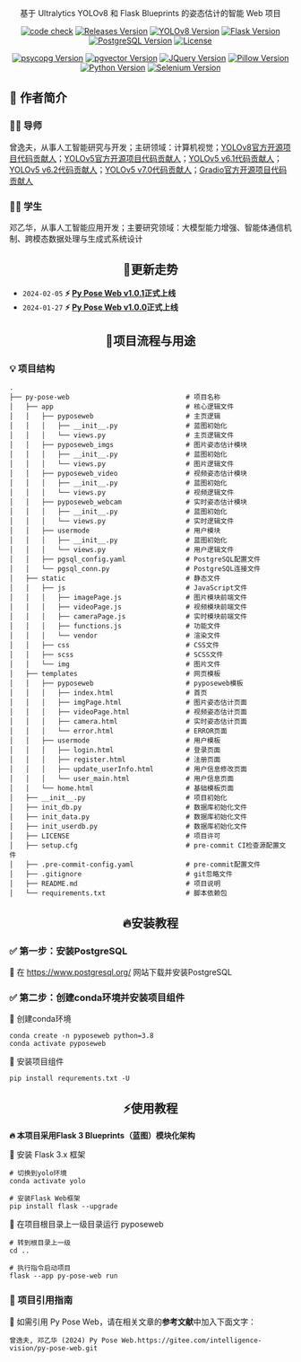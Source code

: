 <p align="center">
    基于 Ultralytics YOLOv8 和 Flask Blueprints 的姿态估计的智能 Web 项目
</p>
</p>
<p align="center">
<a href="./CodeCheck.md"><img src="https://img.shields.io/badge/CodeCheck-passing-success" alt="code check" /></a>
<a href="https://gitee.com/intelligence-vision/py-pose-web/releases/v1.0.1"><img src="https://img.shields.io/badge/Releases-v1.0.1-green" alt="Releases Version" /></a>
<a href="https://github.com/ultralytics/ultralytics"><img src="https://img.shields.io/badge/ultralytics-8.1.9%2B-blue" alt="YOLOv8 Version" /></a>
<a href="https://github.com/pallets/flask"><img src="https://img.shields.io/badge/flask-3.0.2%2B-orange?logo=flask" alt="Flask Version" /></a>
<a href="https://www.postgresql.org/"><img src="https://img.shields.io/badge/PostgreSQL-16.1%2B-blue?logo=PostgreSQL" alt="PostgreSQL Version" /></a>
<a href="https://gitee.com/intelligence-vision/face-vectordb-login/blob/master/LICENSE"><img src="https://img.shields.io/badge/License-AGPL--3.0-blue" alt="License" /></a>
</p>
<p align="center">
<a href="https://github.com/psycopg/psycopg"><img src="https://img.shields.io/badge/psycopg-3.1.18%2B-green?logo=psycopg" alt="psycopg Version" /></a>
<a href="https://github.com/pgvector/pgvector"><img src="https://img.shields.io/badge/pgvector--python-0.2.4%2B-blue?logo=pgvector" alt="pgvector Version" /></a>
<a href="https://jquery.com/"><img src="https://img.shields.io/badge/JQuery-3.7.1%2B-green?logo=jquery" alt="JQuery Version" /></a>
<a href="https://github.com/python-pillow/Pillow"><img src="https://img.shields.io/badge/pillow-10.2.0%2B-blue?logo=pillow" alt="Pillow Version" /></a>
<a href="https://www.python.org/"><img src="https://img.shields.io/badge/Python-3.8%2B-blue?logo=python" alt="Python Version" /></a>
<a href="https://github.com/SeleniumHQ/selenium"><img src="https://img.shields.io/badge/Selenium-4.16.0%2b-brightgreen?logo=selenium" alt="Selenium Version"></a>
</p>

## 🚀 作者简介

### 👨‍🏫 导师

曾逸夫，从事人工智能研究与开发；主研领域：计算机视觉；[YOLOv8官方开源项目代码贡献人](https://github.com/ultralytics/ultralytics/graphs/contributors)；[YOLOv5官方开源项目代码贡献人](https://github.com/ultralytics/yolov5/graphs/contributors)；[YOLOv5 v6.1代码贡献人](https://github.com/ultralytics/yolov5/releases/tag/v6.1)；[YOLOv5 v6.2代码贡献人](https://github.com/ultralytics/yolov5/releases/tag/v6.2)；[YOLOv5 v7.0代码贡献人](https://github.com/ultralytics/yolov5/releases/tag/v7.0)；[Gradio官方开源项目代码贡献人](https://github.com/gradio-app/gradio/graphs/contributors)

### 👩‍🎓 学生

邓乙华，从事人工智能应用开发；主要研究领域：大模型能力增强、智能体通信机制、跨模态数据处理与生成式系统设计

<h2 align="center">🚀更新走势</h2>

- `2024-02-05` **⚡ [Py Pose Web v1.0.1](https://gitee.com/intelligence-vision/py-pose-web/releases/tag/v1.0.1)正式上线**
- `2024-01-27` **⚡ [Py Pose Web v1.0.0](https://gitee.com/intelligence-vision/py-pose-web/releases/tag/v1.0.0)正式上线**

<h2 align="center">💎项目流程与用途</h2>

### 💡 项目结构

```
.
├── py-pose-web								# 项目名称
│   ├── app									# 核心逻辑文件
│   │   ├── pyposeweb						# 主页逻辑
│   │   │	├── __init__.py					# 蓝图初始化
│   │   │	└── views.py					# 主页逻辑文件
│   │   ├── pyposeweb_imgs					# 图片姿态估计模块
│   │   │	├── __init__.py					# 蓝图初始化
│   │   │	└── views.py					# 图片逻辑文件
│   │   ├── pyposeweb_video					# 视频姿态估计模块
│   │   │	├── __init__.py					# 蓝图初始化
│   │   │	└── views.py					# 视频逻辑文件
│   │   ├── pyposeweb_webcam				# 实时姿态估计模块
│   │   │	├── __init__.py					# 蓝图初始化
│   │   │	└── views.py					# 实时逻辑文件
│   │   ├── usermode						# 用户模块
│   │   │	├── __init__.py					# 蓝图初始化
│   │   │	└── views.py					# 用户逻辑文件
│   │   ├── pgsql_config.yaml				# PostgreSQL配置文件
│   │   └── pgsql_conn.py					# PostgreSQL连接文件
│   ├── static								# 静态文件
│   │   ├── js								# JavaScript文件
│   │   │	├── imagePage.js				# 图片模块前端文件
│   │   │	├── videoPage.js				# 视频模块前端文件
│   │   │	├── cameraPage.js				# 实时模块前端文件
│   │   │	├── functions.js				# 功能文件
│   │   │	└── vendor						# 渲染文件
│   │   ├── css								# CSS文件
│   │   ├── scss							# SCSS文件
│   │   └── img								# 图片文件
│   ├── templates							# 网页模板
│   │   ├── pyposeweb						# pyposeweb模板
│   │   │	├── index.html					# 首页
│   │   │	├── imgPage.html				# 图片姿态估计页面
│   │   │	├── videoPage.html				# 视频姿态估计页面
│   │   │	├── camera.html					# 实时姿态估计页面
│   │   │	└── error.html					# ERROR页面
│   │   ├── usermode						# 用户模板
│   │   │	├── login.html					# 登录页面
│   │   │	├── register.html				# 注册页面
│   │   │	├── update_userInfo.html		# 用户信息修改页面
│   │   │	└── user_main.html				# 用户信息页面
│   │   └── home.html						# 基础模板页面
│   ├── __init__.py							# 项目初始化
│   ├── init_db.py							# 数据库初始化文件
│   ├── init_data.py						# 数据库初始化文件
│   ├── init_userdb.py						# 数据库初始化文件
│   ├── LICENSE								# 项目许可
│   ├── setup.cfg							# pre-commit CI检查源配置文件
│   ├── .pre-commit-config.yaml				# pre-commit配置文件
│   ├── .gitignore							# git忽略文件
│   ├── README.md							# 项目说明
│   └── requirements.txt					# 脚本依赖包
```

<h2 align="center">🔥安装教程</h2>

### ✅ 第一步：安装PostgreSQL

📌 在 https://www.postgresql.org/ 网站下载并安装PostgreSQL

### ✅ 第二步：创建conda环境并安装项目组件

📌 创建conda环境

```shell
conda create -n pyposeweb python=3.8
conda activate pyposeweb
```

📌 安装项目组件

```shell
pip install requrements.txt -U
```

<h2 align="center">⚡使用教程</h2>

**🔥 本项目采用Flask 3 Blueprints（蓝图）模块化架构**

📌 安装 Flask 3.x 框架

```shell
# 切换到yolo环境
conda activate yolo

# 安装Flask Web框架
pip install flask --upgrade
```

📌  在项目根目录上一级目录运行 pyposeweb

```shell
# 转到根目录上一级
cd ..

# 执行指令启动项目
flask --app py-pose-web run
```

### 📝 项目引用指南

📌 如需引用 Py Pose Web，请在相关文章的**参考文献**中加入下面文字：

```
曾逸夫, 邓乙华 (2024) Py Pose Web.https://gitee.com/intelligence-vision/py-pose-web.git
```
